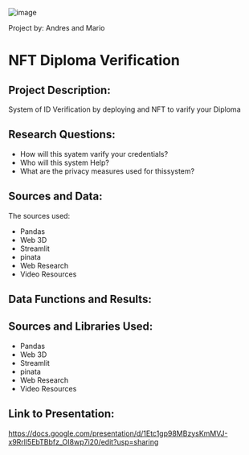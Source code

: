 ![image](https://user-images.githubusercontent.com/114365472/229645578-e2b9e291-f202-470d-9185-8ffe51daaf58.png)


Project by: Andres and Mario

# NFT Diploma Verification

## Project Description:
System of ID Verification by deploying and NFT to varify your Diploma

## Research Questions:
* How will this syatem varify your credentials?
* Who will this system Help?
* What are the privacy measures used for thissystem?

## Sources and Data:
The sources used:
* Pandas
* Web 3D
* Streamlit
* pinata
* Web Research
* Video Resources

## Data Functions  and Results:

## Sources and Libraries Used: 
* Pandas
* Web 3D
* Streamlit
* pinata
* Web Research
* Video Resources

## Link to Presentation:
https://docs.google.com/presentation/d/1Etc1gp98MBzysKmMVJ-x9Rrll5EbTBbfz_OI8wp7i20/edit?usp=sharing


